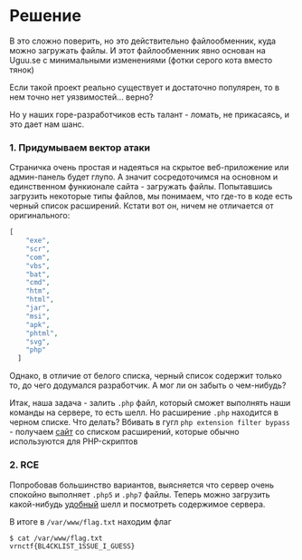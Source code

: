 # Решение

В это сложно поверить, но это действительно файлообменник, куда можно загружать файлы. И этот файлообменник явно основан
на Uguu.se с минимальными изменениями (фотки серого кота вместо тянок)

Если такой проект реально существует и достаточно популярен, то в нем точно нет уязвимостей... верно?

Но у наших горе-разработчиков есть талант - ломать, не прикасаясь, и это дает нам шанс.

### 1. Придумываем вектор атаки

Страничка очень простая и надеяться на скрытое веб-приложение или админ-панель будет глупо. А значит сосредоточимся на
основном и единственном функионале сайта - загружать файлы. Попытавшись загрузить некоторые типы файлов, мы понимаем,
что где-то в коде есть черный список расширений. Кстати вот он, ничем не отличается от оригинального:
```php
[
    "exe",
    "scr",
    "com",
    "vbs",
    "bat",
    "cmd",
    "htm",
    "html",
    "jar",
    "msi",
    "apk",
    "phtml",
    "svg",
    "php"
  ]
```

Однако, в отличие от белого списка, черный список содержит только то, до чего додумался разработчик. А мог ли он забыть
о чем-нибудь?

Итак, наша задача - залить `.php` файл, который сможет выполнять наши команды на сервере, то есть шелл. Но расширение 
`.php` находится в черном списке. Что делать? Вбивать в гугл `php extension filter bypass` - получаем
[сайт](https://book.hacktricks.xyz/pentesting-web/file-upload) со списком расширений, которые обычно используются
для PHP-скриптов

### 2. RCE

Попробовав большинство вариантов, выясняется что сервер очень спокойно выполняет `.php5` и `.php7` файлы. Теперь можно 
загрузить какой-нибудь [удобный](https://github.com/flozz/p0wny-shell) шелл и посмотреть содержимое сервера.

В итоге в `/var/www/flag.txt` находим флаг
```bash
$ cat /var/www/flag.txt
vrnctf{BL4CKLIST_1SSUE_I_GUESS}
```